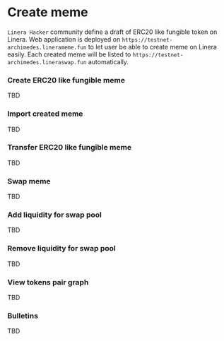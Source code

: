 # Create meme

`Linera Hacker` community define a draft of ERC20 like fungible token on Linera. Web application is deployed on `https://testnet-archimedes.linerameme.fun` to let user be able to create meme on Linera easily. Each created meme will be listed to `https://testnet-archimedes.lineraswap.fun` automatically.

### Create ERC20 like fungible meme

TBD

### Import created meme

TBD

### Transfer ERC20 like fungible meme

TBD

### Swap meme

TBD

### Add liquidity for swap pool

TBD

### Remove liquidity for swap pool

TBD

### View tokens pair graph

TBD

### Bulletins

TBD
